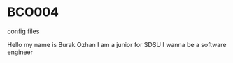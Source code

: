 # BCO004
config files

Hello my name is Burak Ozhan
I am a junior for SDSU 
I wanna be a software engineer

